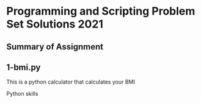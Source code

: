 # Programming and Scripting Problem Set Solutions 2021

## Summary of Assignment

## 1-bmi.py
<p>This is a python calculator that calculates your BMI</p>
<p>Python skills</p>

